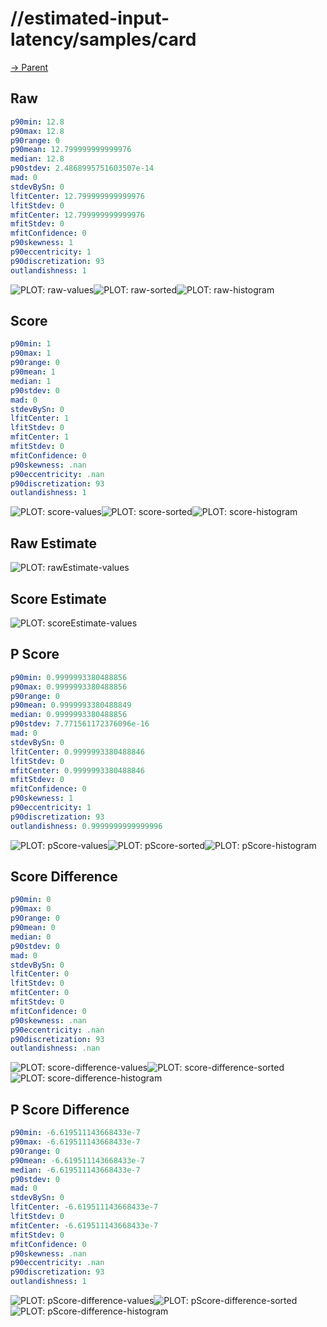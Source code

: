 
# //estimated-input-latency/samples/card

[→ Parent](../..)


## Raw


```yaml
p90min: 12.8
p90max: 12.8
p90range: 0
p90mean: 12.799999999999976
median: 12.8
p90stdev: 2.4868995751603507e-14
mad: 0
stdevBySn: 0
lfitCenter: 12.799999999999976
lfitStdev: 0
mfitCenter: 12.799999999999976
mfitStdev: 0
mfitConfidence: 0
p90skewness: 1
p90eccentricity: 1
p90discretization: 93
outlandishness: 1

```

![PLOT: raw-values](./raw/values.svg)![PLOT: raw-sorted](./raw/sorted.svg)![PLOT: raw-histogram](./raw/histogram.svg)
## Score


```yaml
p90min: 1
p90max: 1
p90range: 0
p90mean: 1
median: 1
p90stdev: 0
mad: 0
stdevBySn: 0
lfitCenter: 1
lfitStdev: 0
mfitCenter: 1
mfitStdev: 0
mfitConfidence: 0
p90skewness: .nan
p90eccentricity: .nan
p90discretization: 93
outlandishness: 1

```

![PLOT: score-values](./score/values.svg)![PLOT: score-sorted](./score/sorted.svg)![PLOT: score-histogram](./score/histogram.svg)
## Raw Estimate

![PLOT: rawEstimate-values](./rawEstimate/values.svg)
## Score Estimate

![PLOT: scoreEstimate-values](./scoreEstimate/values.svg)
## P Score


```yaml
p90min: 0.9999993380488856
p90max: 0.9999993380488856
p90range: 0
p90mean: 0.9999993380488849
median: 0.9999993380488856
p90stdev: 7.771561172376096e-16
mad: 0
stdevBySn: 0
lfitCenter: 0.9999993380488846
lfitStdev: 0
mfitCenter: 0.9999993380488846
mfitStdev: 0
mfitConfidence: 0
p90skewness: 1
p90eccentricity: 1
p90discretization: 93
outlandishness: 0.9999999999999996

```

![PLOT: pScore-values](./pScore/values.svg)![PLOT: pScore-sorted](./pScore/sorted.svg)![PLOT: pScore-histogram](./pScore/histogram.svg)
## Score Difference


```yaml
p90min: 0
p90max: 0
p90range: 0
p90mean: 0
median: 0
p90stdev: 0
mad: 0
stdevBySn: 0
lfitCenter: 0
lfitStdev: 0
mfitCenter: 0
mfitStdev: 0
mfitConfidence: 0
p90skewness: .nan
p90eccentricity: .nan
p90discretization: 93
outlandishness: .nan

```

![PLOT: score-difference-values](./score-difference/values.svg)![PLOT: score-difference-sorted](./score-difference/sorted.svg)![PLOT: score-difference-histogram](./score-difference/histogram.svg)
## P Score Difference


```yaml
p90min: -6.619511143668433e-7
p90max: -6.619511143668433e-7
p90range: 0
p90mean: -6.619511143668433e-7
median: -6.619511143668433e-7
p90stdev: 0
mad: 0
stdevBySn: 0
lfitCenter: -6.619511143668433e-7
lfitStdev: 0
mfitCenter: -6.619511143668433e-7
mfitStdev: 0
mfitConfidence: 0
p90skewness: .nan
p90eccentricity: .nan
p90discretization: 93
outlandishness: 1

```

![PLOT: pScore-difference-values](./pScore-difference/values.svg)![PLOT: pScore-difference-sorted](./pScore-difference/sorted.svg)![PLOT: pScore-difference-histogram](./pScore-difference/histogram.svg)